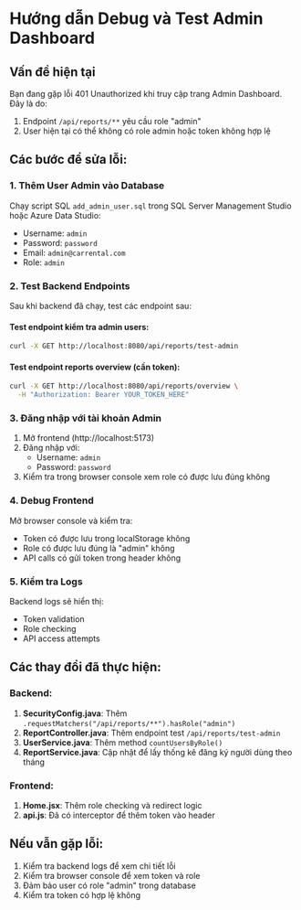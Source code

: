 # Hướng dẫn Debug và Test Admin Dashboard

## Vấn đề hiện tại
Bạn đang gặp lỗi 401 Unauthorized khi truy cập trang Admin Dashboard. Đây là do:
1. Endpoint `/api/reports/**` yêu cầu role "admin"
2. User hiện tại có thể không có role admin hoặc token không hợp lệ

## Các bước để sửa lỗi:

### 1. Thêm User Admin vào Database
Chạy script SQL `add_admin_user.sql` trong SQL Server Management Studio hoặc Azure Data Studio:
- Username: `admin`
- Password: `password`
- Email: `admin@carrental.com`
- Role: `admin`

### 2. Test Backend Endpoints
Sau khi backend đã chạy, test các endpoint sau:

#### Test endpoint kiểm tra admin users:
```bash
curl -X GET http://localhost:8080/api/reports/test-admin
```

#### Test endpoint reports overview (cần token):
```bash
curl -X GET http://localhost:8080/api/reports/overview \
  -H "Authorization: Bearer YOUR_TOKEN_HERE"
```

### 3. Đăng nhập với tài khoản Admin
1. Mở frontend (http://localhost:5173)
2. Đăng nhập với:
   - Username: `admin`
   - Password: `password`
3. Kiểm tra trong browser console xem role có được lưu đúng không

### 4. Debug Frontend
Mở browser console và kiểm tra:
- Token có được lưu trong localStorage không
- Role có được lưu đúng là "admin" không
- API calls có gửi token trong header không

### 5. Kiểm tra Logs
Backend logs sẽ hiển thị:
- Token validation
- Role checking
- API access attempts

## Các thay đổi đã thực hiện:

### Backend:
1. **SecurityConfig.java**: Thêm `.requestMatchers("/api/reports/**").hasRole("admin")`
2. **ReportController.java**: Thêm endpoint test `/api/reports/test-admin`
3. **UserService.java**: Thêm method `countUsersByRole()`
4. **ReportService.java**: Cập nhật để lấy thống kê đăng ký người dùng theo tháng

### Frontend:
1. **Home.jsx**: Thêm role checking và redirect logic
2. **api.js**: Đã có interceptor để thêm token vào header

## Nếu vẫn gặp lỗi:
1. Kiểm tra backend logs để xem chi tiết lỗi
2. Kiểm tra browser console để xem token và role
3. Đảm bảo user có role "admin" trong database
4. Kiểm tra token có hợp lệ không 
